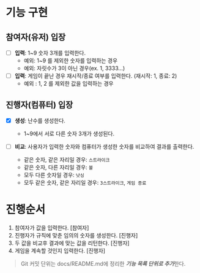 # 기능 구현

## 참여자(유저) 입장
-[ ] **입력**: 1~9 숫자 3개를 입력한다.
    - 예외: 1~9 를 제외한 숫자를 입력하는 경우
    - 예외: 자릿수가 3이 아닌 경우(ex. 1, 3333...)
-[ ] **입력**: 게임이 끝난 경우 재시작/종료 여부를 입력한다. (재시작: 1, 종료: 2)
    - 예외 : 1, 2 를 제외한 값을 입력하는 경우

## 진행자(컴퓨터) 입장
-[x] **생성**: 난수를 생성한다.
    - 1~9에서 서로 다른 숫자 3개가 생성된다.

-[ ] **비교**: 사용자가 입력한 숫자와 컴퓨터가 생성한 숫자를 비교하여 결과를 출력한다.
    - 같은 숫자, 같은 자리일 경우: `스트라이크`
    - 같은 숫자, 다른 자리일 경우: `볼`
    - 모두 다른 숫자일 경우: `낫싱`
    - 모두 같은 숫자, 같은 자리일 경우: `3스트라이크`, `게임 종료`

# 진행순서
1. 참여자가 값을 입력한다. [참여자]
2. 진행자가 규칙에 맞춘 임의의 숫자를 생성한다. [진행자]
3. 두 값을 비교후 결과에 맞는 값을 리턴한다. [진행자]
4. 게임을 계속할 것인지 입력한다. [진행자]

> Git 커밋 단위는 docs/README.md에 정리한 ***기능 목록 단위로 추가***한다.
